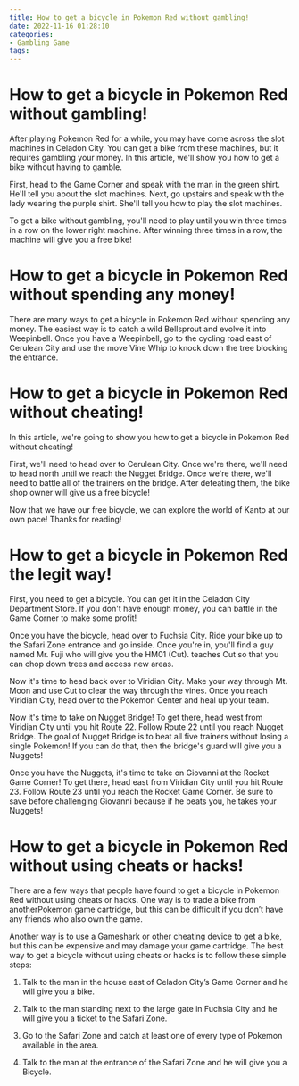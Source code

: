 ```yaml
---
title: How to get a bicycle in Pokemon Red without gambling!
date: 2022-11-16 01:28:10
categories:
- Gambling Game
tags:
---
```



#  How to get a bicycle in Pokemon Red without gambling!

After playing Pokemon Red for a while, you may have come across the slot machines in Celadon City. You can get a bike from these machines, but it requires gambling your money. In this article, we'll show you how to get a bike without having to gamble.

First, head to the Game Corner and speak with the man in the green shirt. He'll tell you about the slot machines. Next, go upstairs and speak with the lady wearing the purple shirt. She'll tell you how to play the slot machines.

To get a bike without gambling, you'll need to play until you win three times in a row on the lower right machine. After winning three times in a row, the machine will give you a free bike!

#  How to get a bicycle in Pokemon Red without spending any money!

There are many ways to get a bicycle in Pokemon Red without spending any money. The easiest way is to catch a wild Bellsprout and evolve it into Weepinbell. Once you have a Weepinbell, go to the cycling road east of Cerulean City and use the move Vine Whip to knock down the tree blocking the entrance.

#  How to get a bicycle in Pokemon Red without cheating!

In this article, we're going to show you how to get a bicycle in Pokemon Red without cheating!

First, we'll need to head over to Cerulean City. Once we're there, we'll need to head north until we reach the Nugget Bridge. Once we're there, we'll need to battle all of the trainers on the bridge. After defeating them, the bike shop owner will give us a free bicycle!

Now that we have our free bicycle, we can explore the world of Kanto at our own pace! Thanks for reading!

#  How to get a bicycle in Pokemon Red the legit way!

First, you need to get a bicycle. You can get it in the Celadon City Department Store. If you don't have enough money, you can battle in the Game Corner to make some profit!

Once you have the bicycle, head over to Fuchsia City. Ride your bike up to the Safari Zone entrance and go inside. Once you're in, you'll find a guy named Mr. Fuji who will give you the HM01 (Cut). teaches Cut so that you can chop down trees and access new areas.

Now it's time to head back over to Viridian City. Make your way through Mt. Moon and use Cut to clear the way through the vines. Once you reach Viridian City, head over to the Pokemon Center and heal up your team.

Now it's time to take on Nugget Bridge! To get there, head west from Viridian City until you hit Route 22. Follow Route 22 until you reach Nugget Bridge. The goal of Nugget Bridge is to beat all five trainers without losing a single Pokemon! If you can do that, then the bridge's guard will give you a Nuggets!

Once you have the Nuggets, it's time to take on Giovanni at the Rocket Game Corner! To get there, head east from Viridian City until you hit Route 23. Follow Route 23 until you reach the Rocket Game Corner. Be sure to save before challenging Giovanni because if he beats you, he takes your Nuggets!

#  How to get a bicycle in Pokemon Red without using cheats or hacks!

There are a few ways that people have found to get a bicycle in Pokemon Red without using cheats or hacks. One way is to trade a bike from anotherPokemon game cartridge, but this can be difficult if you don’t have any friends who also own the game.

Another way is to use a Gameshark or other cheating device to get a bike, but this can be expensive and may damage your game cartridge. The best way to get a bicycle without using cheats or hacks is to follow these simple steps:

1) Talk to the man in the house east of Celadon City’s Game Corner and he will give you a bike.

2) Talk to the man standing next to the large gate in Fuchsia City and he will give you a ticket to the Safari Zone.

3) Go to the Safari Zone and catch at least one of every type of Pokemon available in the area.

4) Talk to the man at the entrance of the Safari Zone and he will give you a Bicycle.
